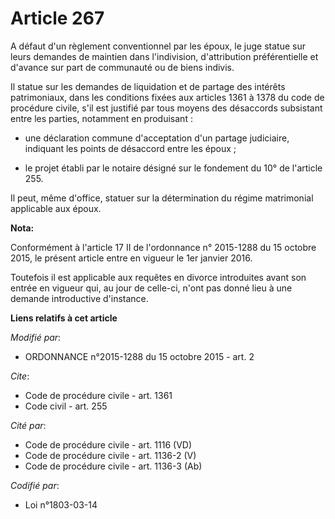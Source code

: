 # Article 267

A défaut d'un règlement conventionnel par les époux, le juge statue sur leurs demandes de maintien dans l'indivision,
d'attribution préférentielle et d'avance sur part de communauté ou de biens indivis. 

Il statue sur les demandes de liquidation et de partage des intérêts patrimoniaux, dans les conditions fixées aux articles
1361 à 1378 du code de procédure civile, s'il est justifié par tous moyens des désaccords subsistant entre les parties,
notamment en produisant :

- une déclaration commune d'acceptation d'un partage judiciaire, indiquant les points de désaccord entre les époux ;

- le projet établi par le notaire désigné sur le fondement du 10° de l'article 255. 

Il peut, même d'office, statuer sur la détermination du régime matrimonial applicable aux époux.

**Nota:**

Conformément à l'article 17 II de l'ordonnance n° 2015-1288 du 15 octobre 2015, le présent article entre en vigueur le 1er
janvier 2016.

Toutefois il est applicable aux requêtes en divorce introduites avant son entrée en vigueur qui, au jour de celle-ci, n'ont
pas donné lieu à une demande introductive d'instance.

**Liens relatifs à cet article**

_Modifié par_:

  - ORDONNANCE n°2015-1288 du 15 octobre 2015 - art. 2

_Cite_:

  - Code de procédure civile - art. 1361
  - Code civil - art. 255

_Cité par_:

  - Code de procédure civile - art. 1116 (VD)
  - Code de procédure civile - art. 1136-2 (V)
  - Code de procédure civile - art. 1136-3 (Ab)

_Codifié par_:

  - Loi n°1803-03-14
